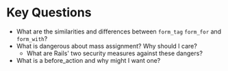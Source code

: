 # Key Questions
* What are the similarities and differences between `form_tag` `form_for` and `form_with`?
* What is dangerous about mass assignment? Why should I care? 
  * What are Rails' two security measures against these dangers?
* What is a before_action and why might I want one?





